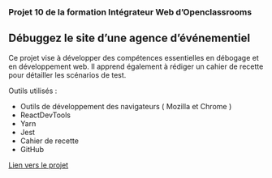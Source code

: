 ### Projet 10 de la formation Intégrateur Web d’Openclassrooms

## Débuggez le site d’une agence d’événementiel

Ce projet vise à développer des compétences essentielles en débogage et en développement web. Il apprend également à rédiger un cahier de recette pour détailler les scénarios de test.

Outils utilisés :
- Outils de développement des navigateurs ( Mozilla et Chrome )
- ReactDevTools
- Yarn
- Jest
- Cahier de recette
- GitHub


[Lien vers le projet](https://oc-project-10.vercel.app/)
